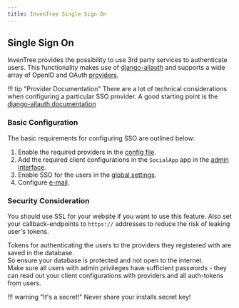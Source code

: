 ```yaml
---
title: InvenTree Single Sign On
---
```


## Single Sign On

InvenTree provides the possibility to use 3rd party services to authenticate users. This functionality makes use of [django-allauth](https://django-allauth.readthedocs.io/en/latest/) and supports a wide array of OpenID and OAuth [providers](https://django-allauth.readthedocs.io/en/latest/providers.html).

!!! tip "Provider Documentation"
    There are a lot of technical considerations when configuring a particular SSO provider. A good starting point is the [django-allauth documentation](https://django-allauth.readthedocs.io/en/latest/providers.html)

### Basic Configuration

The basic requirements for configuring SSO are outlined below:

1. Enable the required providers in the [config file](../start/config.md#single-sign-on).
1. Add the required client configurations in the `SocialApp` app in the [admin interface](../settings/admin.md).
1. Enable SSO for the users in the [global settings](../settings/global.md).
1. Configure [e-mail](../settings/email.md).

### Security Consideration

You should use SSL for your website if you want to use this feature. Also set your callback-endpoints to `https://` addresses to reduce the risk of leaking user's tokens.

Tokens for authenticating the users to the providers they registered with are saved in the database.  
So ensure your database is protected and not open to the internet.  
Make sure all users with admin privileges have sufficient passwords - they can read out your client configurations with providers and all auth-tokens from users.

!!! warning "It's a secret!"
    Never share your installs secret key!
